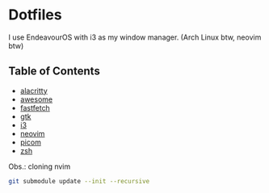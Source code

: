 # Dotfiles

I use EndeavourOS with i3 as my window manager. (Arch Linux btw, neovim btw)

## Table of Contents

* [alacritty](./alacritty)
* [awesome](./awesome)
* [fastfetch](./fastfetch)
* [gtk](./gtk-3.0)
* [i3](./i3)
* [neovim](https://github.com/gblw1/neovim.config)
* [picom](./picom)
* [zsh](./zsh)


Obs.: cloning nvim

```bash
git submodule update --init --recursive
```

